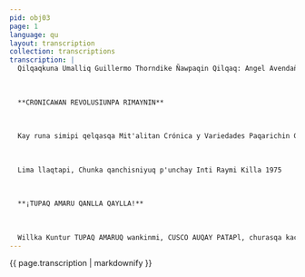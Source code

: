 ```yaml
---
pid: obj03
page: 1
language: qu
layout: transcription
collection: transcriptions
transcription: |
  Qilqaqkuna Umalliq Guillermo Thorndike Ñawpaqin Qilqaq: Angel Avendaño Ñawpaqin Wata: 3 Yupana
  
  
  
  **CRONICAWAN REVOLUSIUNPA RIMAYNIN**
  
  
  
  Kay runa simipi qelqasqa Mit'alitan Crónica y Variedades Paqarichin Gobierno Revolusionariupaq S/.4.00
  
  
  
  Lima llaqtapi, Chunka qanchisniyuq p'unchay Inti Raymi Killa 1975
  
  
  
  **¡TUPAQ AMARU QANLLA QAYLLA!**
  
  
  
  Willka Kuntur TUPAQ AMARUQ wankinmi, CUSCO AUQAY PATAPl, churasqa kachun. Manan musuq arechekuna TUPAQ AMARUTA wajmanta chakatankumanchu. Payqa tukuy runamanta aswan kawsak runan. Minero Peru Llaqtata Qhapajyachin - Luis E. Valcarcel Cronicawan Willay- Tapuy - Misk'iTaki Warmita Wañuywan Manchachinku
---
```


{{ page.transcription | markdownify }}
